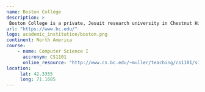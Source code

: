 ```yaml
---
name: Boston College 
description: >
 Boston College is a private, Jesuit research university in Chestnut Hill, Massachusetts. Founded in 1863, the university has more than 9,300 full-time undergraduates and nearly 5,000 graduate students. 
url: "https://www.bc.edu/"
logo: academic_institution/boston.png
continent: North America
course:
    - name: Computer Science I 
      accronym: CS1101
      online_resource: "http://www.cs.bc.edu/~muller/teaching/cs1101/s16/"
location:
     lat: 42.3355
     long: 71.1685
---
```


